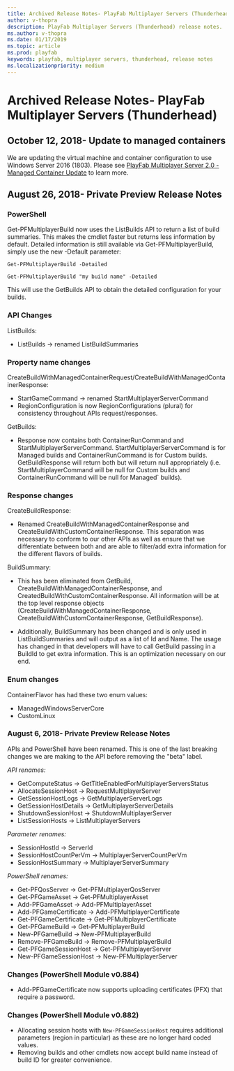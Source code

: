 ```yaml
---
title: Archived Release Notes- PlayFab Multiplayer Servers (Thunderhead)
author: v-thopra
description: PlayFab Multiplayer Servers (Thunderhead) release notes.
ms.author: v-thopra
ms.date: 01/17/2019
ms.topic: article
ms.prod: playfab
keywords: playfab, multiplayer servers, thunderhead, release notes
ms.localizationpriority: medium
---
```


# Archived Release Notes- PlayFab Multiplayer Servers (Thunderhead)

## October 12, 2018- Update to managed containers

We are updating the virtual machine and container configuration to use Windows Server 2016 (1803). Please see [PlayFab Multiplayer Server 2.0 - Managed Container Update](thunderhead-managed-container-update.md) to learn more.

## August 26, 2018- Private Preview Release Notes

### PowerShell

Get-PFMultiplayerBuild now uses the ListBuilds API to return a list of build summaries. This makes the cmdlet faster but returns less information by default. Detailed information is still available via Get-PFMultiplayerBuild, simply use the new -Default parameter:

`Get-PFMultiplayerBuild -Detailed`

`Get-PFMultiplayerBuild "my build name" -Detailed`

This will use the GetBuilds API to obtain the detailed configuration for your builds. 

### API Changes

ListBuilds:

- ListBuilds -> renamed ListBuildSummaries
 
### Property name changes

CreateBuildWithManagedContainerRequest/CreateBuildWithManagedContainerResponse:

- StartGameCommand -> renamed  StartMultiplayerServerCommand
- RegionConfiguration is now RegionConfigurations (plural) for consistency throughout APIs request/responses.

GetBuilds:

- Response now contains both ContainerRunCommand and StartMultiplayerServerCommand. StartMultiplayerServerCommand is for Managed builds and ContainerRunCommand is for Custom builds. GetBuildResponse will return both but will return null appropriately (i.e. StartMultiplayerCommand will be null for Custom builds and ContainerRunCommand will be null for Managed` builds).

### Response changes

CreateBuildResponse:

- Renamed CreateBuildWithManagedContainerResponse and CreateBuildWithCustomContainerResponse. This separation was necessary to conform to our other APIs as well as ensure that we differentiate between both and are able to filter/add extra information for the different flavors of builds.

BuildSummary:

- This has been eliminated from GetBuild, CreateBuildWithManagedContainerResponse, and CreatedBuildWithCustomContainerResponse. All information will be at the top level response objects (CreateBuildWithManagedContainerResponse, CreateBuildWithCustomContainerResponse, GetBuildResponse).

- Additionally, BuildSummary has been changed and is only used in ListBuildSummaries and will output as a list of Id and Name. The usage has changed in that developers will have to call GetBuild passing in a BuildId to get extra information. This is an optimization necessary on our end.

### Enum changes

ContainerFlavor has had these two enum values:

- ManagedWindowsServerCore
- CustomLinux

### August 6, 2018- Private Preview Release Notes

APIs and PowerShell have been renamed. This is one of the last breaking changes we are making to the API before removing the "beta" label.

*API renames:*

- GetComputeStatus        -> GetTitleEnabledForMultiplayerServersStatus
- AllocateSessionHost     -> RequestMultiplayerServer
- GetSessionHostLogs      -> GetMultiplayerServerLogs
- GetSessionHostDetails   -> GetMultiplayerServerDetails
- ShutdownSessionHost     -> ShutdownMultiplayerServer
- ListSessionHosts        -> ListMultiplayerServers
 
*Parameter renames:*

- SessionHostId           -> ServerId
- SessionHostCountPerVm   -> MultiplayerServerCountPerVm
- SessionHostSummary      -> MultiplayerServerSummary

*PowerShell renames:*

- Get-PFQosServer         -> Get-PFMultiplayerQosServer
- Get-PFGameAsset         -> Get-PFMultiplayerAsset
- Add-PFGameAsset         -> Add-PFMultiplayerAsset
- Add-PFGameCertificate   -> Add-PFMultiplayerCertificate
- Get-PFGameCertificate   -> Get-PFMultiplayerCertificate
- Get-PFGameBuild         -> Get-PFMultiplayerBuild
- New-PFGameBuild         -> New-PFMultiplayerBuild
- Remove-PFGameBuild      -> Remove-PFMultiplayerBuild
- Get-PFGameSessionHost   -> Get-PFMultiplayerServer 
- New-PFGameSessionHost   -> New-PFMultiplayerServer

### Changes (PowerShell Module v0.884)

- Add-PFGameCertificate now supports uploading certificates (PFX) that require a password.

### Changes (PowerShell Module v0.882)

- Allocating session hosts with `New-PFGameSessionHost` requires additional parameters (region in particular) as these are no longer hard coded values.
- Removing builds and other cmdlets now accept build name instead of build ID for greater convenience.